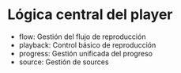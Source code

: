 # Lógica central del player

- flow: Gestión del flujo de reproducción
- playback: Control básico de reproducción
- progress: Gestión unificada del progreso
- source: Gestión de sources